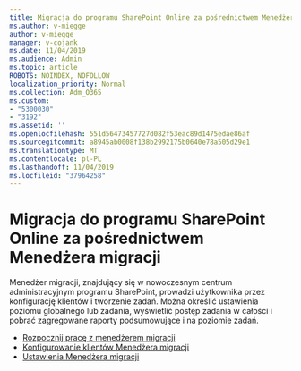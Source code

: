 ```yaml
---
title: Migracja do programu SharePoint Online za pośrednictwem Menedżera migracji
ms.author: v-miegge
author: v-miegge
manager: v-cojank
ms.date: 11/04/2019
ms.audience: Admin
ms.topic: article
ROBOTS: NOINDEX, NOFOLLOW
localization_priority: Normal
ms.collection: Adm_O365
ms.custom:
- "5300030"
- "3192"
ms.assetid: ''
ms.openlocfilehash: 551d56473457727d082f53eac89d1475edae86af
ms.sourcegitcommit: a8945ab0008f138b2992175b0640e78a505d29e1
ms.translationtype: MT
ms.contentlocale: pl-PL
ms.lasthandoff: 11/04/2019
ms.locfileid: "37964258"
---
```

# <a name="migrating-to-sharepoint-online-via-migration-manager"></a>Migracja do programu SharePoint Online za pośrednictwem Menedżera migracji

Menedżer migracji, znajdujący się w nowoczesnym centrum administracyjnym programu SharePoint, prowadzi użytkownika przez konfigurację klientów i tworzenie zadań. Można określić ustawienia poziomu globalnego lub zadania, wyświetlić postęp zadania w całości i pobrać zagregowane raporty podsumowujące i na poziomie zadań.

* [Rozpocznij pracę z menedżerem migracji](https://docs.microsoft.com/sharepointmigration/mm-get-started)
* [Konfigurowanie klientów Menedżera migracji](https://docs.microsoft.com/sharepointmigration/mm-setup-clients)
* [Ustawienia Menedżera migracji](https://docs.microsoft.com/sharepointmigration/mm-settings)